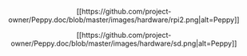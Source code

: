 <p align="center">
[[https://github.com/project-owner/Peppy.doc/blob/master/images/hardware/rpi2.png|alt=Peppy]]
</p>
<p align="center">
[[https://github.com/project-owner/Peppy.doc/blob/master/images/hardware/sd.png|alt=Peppy]]
</p>